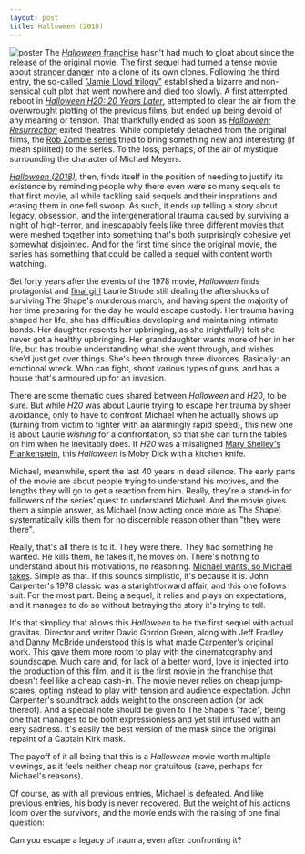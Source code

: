```yaml
---
layout: post
title: Halloween (2018)
---
```

![poster](https://m.media-amazon.com/images/M/MV5BMmMzNjJhYjUtNzFkZi00MWQ4LWJiMDEtYWM0NTAzNGZjMTI3XkEyXkFqcGdeQXVyOTE2OTMwNDk@._V1_.jpg)
The [*Halloween* franchise](https://en.wikipedia.org/wiki/Halloween_(franchise)) hasn't had much to gloat about since the release of the [original movie](https://www.imdb.com/title/tt0077651/). The [first sequel](https://www.imdb.com/title/tt0082495/) had turned a tense movie about [stranger danger](https://tvtropes.org/pmwiki/pmwiki.php/Main/TooSmartForStrangers) into a clone of its own clones. Following the third entry, the so-called ["Jamie Lloyd trilogy"](https://smugfilm.com/halloween-456/) established a bizarre and non-sensical cult plot that went nowhere and died too slowly. A first attempted reboot in [*Halloween H20: 20 Years Later*](https://www.imdb.com/title/tt0120694/), attempted to clear the air from the overwrought plotting of the previous films, but ended up being devoid of any meaning or tension. That thankfully ended as soon as [*Halloween: Resurrection*](https://www.imdb.com/title/tt0220506/) exited theatres. While completely detached from the original films, the [Rob Zombie series](https://www.imdb.com/title/tt0373883/) tried to bring something new and interesting (if mean spirited) to the series. To the loss, perhaps, of the air of mystique surrounding the character of Michael Meyers.

[*Halloween (2018)*](https://www.imdb.com/title/tt1502407/), then, finds itself in the position of needing to justify its existence by reminding people why there even were so many sequels to that first movie, all while tackling said sequels and their insprations and erasing them in one fell swoop. As such, it ends up telling a story about legacy, obsession, and the intergenerational trauma caused by surviving a night of high-terror, and inescapably feels like three different movies that were meshed together into something that's both surprisingly cohesive yet somewhat disjointed. And for the first time since the original movie, the series has something that could be called a sequel with content worth watching.

Set forty years after the events of the 1978 movie, *Halloween* finds protagonist and [final girl]() Laurie Strode still dealing the aftershocks of surviving The Shape's murderous march, and having spent the majority of her time preparing for the day he would escape custody. Her trauma having shaped her life, she has difficulties developing and maintaining intimate bonds. Her daughter resents her upbringing, as she (rightfully) felt she never got a healthy upbringing. Her granddaughter wants more of her in her life, but has trouble understanding what she went through, and wishes she'd just get over things. She's been through three divorces. Basically: an emotional wreck. Who can fight, shoot various types of guns, and has a house that's armoured up for an invasion.

There are some thematic cues shared between *Halloween* and *H20*, to be sure. But while *H20* was about Laurie trying to escape her trauma by sheer avoidance, only to have to confront Michael when he actually shows up (turning from victim to fighter with an alarmingly rapid speed), this new one is about Laurie *wishing* for a confrontation, so that she can turn the tables on him when he inevitably does. If *H20* was a misaligned [Mary Shelley's Frankenstein](https://www.imdb.com/title/tt0120694/quotes/qt3803330), this *Halloween* is Moby Dick with a kitchen knife.

Michael, meanwhile, spent the last 40 years in dead silence. The early parts of the movie are about people trying to understand his motives, and the lengths they will go to get a reaction from him. Really, they're a stand-in for followers of the series' quest to understand Michael. And the movie gives them a simple answer, as Michael (now acting once more as The Shape) systematically kills them for no discernible reason other than "they were there".

Really, that's all there is to it. They were there. They had something he wanted. He kills them, he takes it, he moves on. There's nothing to understand about his motivations, no reasoning. [Michael wants, so Michael takes](https://www.escapistmagazine.com/v2/2018/10/26/michael-myers-is-perfectly-evil/). Simple as that. If this sounds simplistic, it's because it is. John Carpenter's 1978 classic was a starightforward affair, and this one follows suit. For the most part. Being a sequel, it relies and plays on expectations, and it manages to do so without betraying the story it's trying to tell.

It's that simplicy that allows this *Halloween* to be the first sequel with actual gravitas. Director and writer David Gordon Green, along with Jeff Fradley and Danny McBride understood this is what made Carpenter's original work. This gave them more room to play with the cinematography and soundscape. Much care and, for lack of a better word, love is injected into the production of this film, and it is the first movie in the franchise that doesn't feel like a cheap cash-in. The movie never relies on cheap jump-scares, opting instead to play with tension and audience expectation. John Carpenter's soundtrack adds weight to the onscreen action (or lack thereof). And a special note should be given to The Shape's "face", being one that manages to be both expressionless and yet still infused with an eery sadness. It's easily the best version of the mask since the original repaint of a Captain Kirk mask.

The payoff of it all being that this is a *Halloween* movie worth multiple viewings, as it feels neither cheap nor gratuitous (save, perhaps for Michael's reasons).

Of course, as with all previous entries, Michael is defeated. And like previous entries, his body is never recovered. But the weight of his actions loom over the survivors, and the movie ends with the raising of one final question:

Can you escape a legacy of trauma, even after confronting it?
